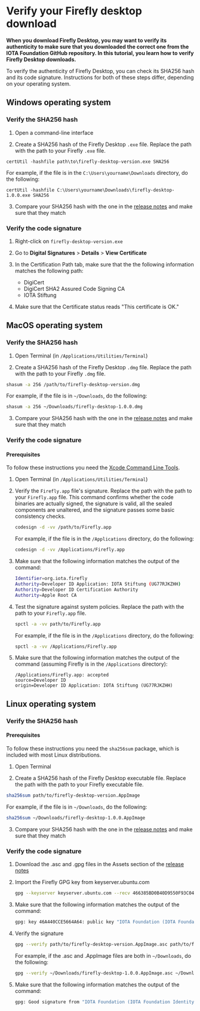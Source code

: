 # Verify your Firefly desktop download

**When you download Firefly Desktop, you may want to verify its authenticity to make sure that you downloaded the correct one from the IOTA Foundation GitHub repository. In this tutorial, you learn how to verify Firefly Desktop downloads.**


To verify the authenticity of Firefly Desktop, you can check its SHA256 hash and its code signature. Instructions for both of these steps differ, depending on your operating system.

## Windows operating system

### Verify the SHA256 hash

1. Open a command-line interface

2. Create a SHA256 hash of the Firefly Desktop `.exe` file. Replace the path with the path to your Firefly `.exe` file.

```
certUtil -hashfile path\to\firefly-desktop-version.exe SHA256
```
  
For example, if the file is in the `C:\Users\yourname\Downloads` directory, do the following:
  
```
certUtil -hashfile C:\Users\yourname\Downloads\firefly-desktop-1.0.0.exe SHA256
```

3. Compare your SHA256 hash with the one in the [release notes](https://github.com/iotaledger/firefly/releases) and make sure that they match

### Verify the code signature

1. Right-click on `firefly-desktop-version.exe`

2. Go to **Digital Signatures** > **Details** > **View Certificate**

3. In the Certification Path tab, make sure that the the following information matches the following path:

    - DigiCert
    - DigiCert SHA2 Assured Code Signing CA
    - IOTA Stiftung

4. Make sure that the Certificate status reads "This certificate is OK."

## MacOS operating system

### Verify the SHA256 hash

1. Open Terminal (in `/Applications/Utilities/Terminal`)

2. Create a SHA256 hash of the Firefly Desktop `.dmg` file. Replace the path with the path to your Firefly `.dmg` file.

  ```bash
  shasum -a 256 /path/to/firefly-desktop-version.dmg
  ```

  For example, if the file is in `~/Downloads`, do the following:

  ```bash
  shasum -a 256 ~/Downloads/firefly-desktop-1.0.0.dmg
  ```

3. Compare your SHA256 hash with the one in the [release notes](https://github.com/iotaledger/firefly/releases) and make sure that they match

### Verify the code signature

#### Prerequisites

To follow these instructions you need the [Xcode Command Line Tools](https://www.ics.uci.edu/~pattis/common/handouts/macmingweclipse/allexperimental/macxcodecommandlinetools.html).

1. Open Terminal (in `/Applications/Utilities/Terminal`)

2. Verify the `Firefly.app` file's signature. Replace the path with the path to your `Firefly.app` file. This command confirms whether the code binaries are actually signed, the signature is valid, all the sealed components are unaltered, and the signature passes some basic consistency checks.

    ```bash
    codesign -d -vv /path/to/Firefly.app
    ```
    
    For example, if the file is in the `/Applications` directory, do the following:
    
    ```bash
    codesign -d -vv /Applications/Firefly.app
    ```

3. Make sure that the following information matches the output of the command:

    ```bash
    Identifier=org.iota.firefly
    Authority=Developer ID Application: IOTA Stiftung (UG77RJKZHH)
    Authority=Developer ID Certification Authority
    Authority=Apple Root CA
    ```

4. Test the signature against system policies. Replace the path with the path to your `Firefly.app` file.

    ```bash
    spctl -a -vv path/to/Firefly.app
    ```

    For example, if the file is in the `/Applications` directory, do the following:
    
    ```bash
    spctl -a -vv /Applications/Firefly.app
    ```

5. Make sure that the following information matches the output of the command (assuming Firefly is in the `/Applications` directory):

    ```
    /Applications/Firefly.app: accepted
    source=Developer ID
    origin=Developer ID Application: IOTA Stiftung (UG77RJKZHH)
    ```
    
    
## Linux operating system

### Verify the SHA256 hash

#### Prerequisites

To follow these instructions you need the `sha256sum` package, which is included with most Linux distributions.

1. Open Terminal

2. Create a SHA256 hash of the Firefly Desktop executable file. Replace the path with the path to your Firefly executable file.

  ```bash
  sha256sum path/to/firefly-desktop-version.AppImage
  ```

  For example, if the file is in `~/Downloads`, do the following:

  ```bash
  sha256sum ~/Downloads/firefly-desktop-1.0.0.AppImage
  ```

3. Compare your SHA256 hash with the one in the [release notes](https://github.com/iotaledger/firefly/releases) and make sure that they match

### Verify the code signature

1. Download the .asc and .gpg files in the Assets section of the [release notes](https://github.com/iotaledger/firefly/releases)

2. Import the Firefly GPG key from keyserver.ubuntu.com

    ```bash
    gpg --keyserver keyserver.ubuntu.com --recv 466385BD0B40D9550F93C04746A440CCE5664A64
    ```

3. Make sure that the following information matches the output of the command:

    ```bash
    gpg: key 46A440CCE5664A64: public key "IOTA Foundation (IOTA Foundation Identity) <contact@iota.org>"
    ```

4. Verify the signature

    ```bash
    gpg --verify path/to/firefly-desktop-version.AppImage.asc path/to/firefly-desktop-version.AppImage
    ```
    
    For example, if the .asc and .AppImage files are both in `~/Downloads`, do the following:
    
    ```bash
    gpg --verify ~/Downloads/firefly-desktop-1.0.0.AppImage.asc ~/Downloads/firefly-desktop-1.0.0.AppImage
    ```

5. Make sure that the following information matches the output of the command:

    ```bash
    gpg: Good signature from "IOTA Foundation (IOTA Foundation Identity) <contact@iota.org>"
    ```
